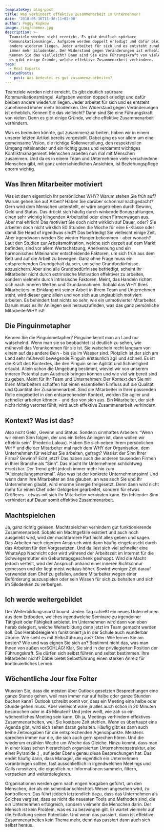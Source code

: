 ```yaml
---
templateKey: blog-post
title: Was verhindert effektive Zusammenarbeit im Unternehmen?
date: '2018-05-16T11:36:11+02:00'
author: Peggy Kopkow
image: /img/chemex.jpg
description: >-
  Teamziele werden nicht erreicht. Es gibt deutlich spürbare
  Kommunikationsmängel. Aufgaben werden doppelt erledigt und dafür bleiben
  andere wiederum liegen. Jeder arbeitet für sich und es entsteht zunehmend
  immer mehr Silodenken. Der Widerstand gegen Veränderungen ist erheblich.
  Kennen Sie das vielleicht? Dann sind Sie eine Führungskraft von vielen. Denn
  es gibt einige Gründe, welche effektive Zusammenarbeit verhindern.
tags:
  - Real Experts
relatedPosts:
  - post: Was bedeutet es gut zusammenzuarbeiten?
---
```

Teamziele werden nicht erreicht. Es gibt deutlich spürbare Kommunikationsmängel. Aufgaben werden doppelt erledigt und dafür bleiben andere wiederum liegen. Jeder arbeitet für sich und es entsteht zunehmend immer mehr Silodenken. Der Widerstand gegen Veränderungen ist erheblich. Kennen Sie das vielleicht? Dann sind Sie eine Führungskraft von vielen. Denn es gibt einige Gründe, welche effektive Zusammenarbeit verhindern.

Was es bedeuten könnte, gut zusammenzuarbeiten, haben wir in einem unserer letzten Artikel bereits vorgestellt. Dabei ging es vor allem um eine gemeinsame Vision, die richtige Rollenverteilung, den respektvollen Umgang miteinander und ein richtig gutes und verdammt wichtiges Konfliktmanagement. Menschen arbeiten nun mal mit Menschen zusammen. Und da es in einem Team und Unternehmen viele verschiedene Menschen gibt, mit ganz unterschiedlichen Ansichten, ist Beziehungspflege enorm wichtig. 



## Was Ihren Mitarbeiter motiviert

Was ist denn eigentlich Ihr persönliches WHY? Warum stehen Sie früh auf? Warum gehen Sie auf Arbeit? Haben Sie darüber schonmal nachgedacht? Gern wird dem Menschen unterstellt, er wäre angetrieben durch Gewinn, Geld und Status. Das drückt sich häufig durch winkende Bonuszahlungen, einen sehr wichtig klingenden Arbeitstitel oder einen Firmenwagen aus. Aber mal ehrlich! Das motiviert Sie doch nicht wirklich auf Dauer, oder? Sie arbeiten doch nicht wirklich 80 Stunden die Woche für eine E-Klasse oder damit Sie Head of irgendwas sind?! Das befriedigt Sie vielleicht einige Zeit. Aber irgendwann werden Sie wieder Hunger bekommen - aber wonach? Laut den Studien zur Arbeitsmotivation, welche sich derzeit auf dem Markt befinden, sind vor allem Wertschätzung, Anerkennung und ein harmonisches Miteinander entscheidende Faktoren, um sich früh aus dem Bett und auf die Arbeit zu bewegen. Ganz ohne Frage muss ein entsprechenden Grundgehalt da sein, um seine Grundbedürfnisse abzusichern. Aber sind alle Grundbedürfnisse befriedigt, scheint Ihr Mitarbeiter nicht durch extrinsische Motivation effektiver zu arbeiten, sondern vielmehr durch intrinsische Faktoren. Meint, das Handeln richtet sich nach inneren Werten und Grundannahmen. Sobald das WHY Ihres Mitarbeiters im Einklang mit seiner Arbeit in Ihrem Team und Unternehmen steht, wird dieser ganz allein und von sich aus unglaublich motiviert arbeiten. Es behindert fast nichts so sehr, wie ein unmotivierter Mitarbeiter. Darum muss es Ihr Anliegen sein herauszufinden, was das ganz persönliche MitarbeiterWHY ist!



## Die Pinguinmetapher

Kennen Sie die Pinguinmetapher? Pinguine kennt man an Land nur watschelnd. Wenn man sie so beobachtet ist deutlich zu sehen, wie mühevoll das Vorankommen für sie ist. Sie watscheln recht langsam von einem auf das andere Bein - bis sie im Wasser sind. Plötzlich ist der sich am Land sehr mühevoll bewegende Pinguin erstaunlich agil und schnell. Es ist die Kraft des Kontextes, die den Pinguin seine Agilität und Schnelligkeit erlaubt. Allein schon die Umgebung bestimmt, wieviel wir von unserem  inneren Potential zum Ausdruck bringen können und wie viel wir bereit sind zu geben. Meint für Ihr Team und Unternehmen: Der Kontext den Sie mit Ihren Mitarbeitern schaffen hat einen essentiellen Einfluss auf die Qualität und Quantität der Zusammenarbeit. Sind die Mitarbeiter in Ihrer passenden Rolle eingebettet in den entsprechenden Kontext, werden Sie agiler und schneller arbeiten können - und das von sich aus. Ein Mitarbeiter, der sich nicht richtig verortet fühlt, wird auch effektive Zusammenarbeit verhindern.



## Kontext? Was ist das?

Also nicht Geld , Gewinn und Status. Sondern sinnhaftes Arbeiten: “Wenn wir einem Sinn folgen, der uns ein tiefes Anliegen ist, dann wollen wir effektiv sein” (Frederic Laloux). Haben Sie sich neben Ihrem persönlichen WHY und die der Mitarbeiter mal nach dem WHY der Organisation, dem Unternehmen für welches Sie arbeiten, gefragt? Was ist der Sinn Ihrer Firma? Gewinn? Echt jetzt? Das haben auch die anderen tausenden Firmen in Ihrer Branche als “Sinn”. Das macht Ihr Unternehmen schlichtweg ersetzbar. Der Trend geht jedoch immer mehr hin zum “Alleinstellungsmerkmal”. Also was ist der konkrete Unternehmenssinn! Und wenn dann Ihre Mitarbeiter an das glauben, an was auch Sie und Ihr Unternehmen glaubt, wird enorme Energie freigesetzt. Denn dann wird nicht mehr für einen Chef oder Geldgeber gearbeitet, sondern für etwas Größeres - etwas mit sich Ihr Mitarbeiter verbinden kann. Ein fehlender Sinn verhindert auf Dauer somit effektive Zusammenarbeit.



## Machtspielchen

Ja, ganz richtig gelesen. Machtspielchen verhindern gut funktionierende Zusammenarbeit. Sobald ein Machtgefälle existiert und auch noch ausgelebt wird, wird der machtärmere Part nicht alles geben und sagen. Das Arbeiten nach eigenem Anspruch wird dann häufig eingetauscht durch das Arbeiten für den Vorgesetzten. Und da liest sich viel schneller eine WhatsApp Nachricht oder wird während der Arbeitszeit im Internet für die Schwiegermutter ein Geburtstagsgeschenk geshoppt. Wird die Macht jedoch verteilt, wird der Anspruch anhand einer inneren Richtschnur gemessen und der liegt meist weitaus höher. Sowird weniger Zeit darauf verwendet dem Chef zu gefallen, andere Mitarbeiter wegen einer Beförderung auszuspielen oder sein Wissen für sich zu behalten und sich im Silodenken zu verbergen.



## Ich werde weitergebildet

Der Weiterbildungsmarkt boomt. Jeden Tag schießt ein neues Unternehmen aus dem Erdboden, welches irgendwelche Seminare zu irgendeiner Tätigkeit oder Fähigkeit anbietet. Im Unternehmen wird dann von oben herab delegiert, welche Weiterbildung denn jetzt im Team gemacht werden soll. Das Herabdelegieren funktioniert ja in der Schule auch wunderbar #ironie. Wie sieht es mit Selbstführung aus? Oder: Wie lernen Sie am besten? Wie und was eignen Sie sich an? Bestimmt nicht das, was man Ihnen von außen vorSCHLÄG! Klar, Sie sind in der privilegierten Position der Führungskraft. Sie dürfen sich selbst führen und selbst bestimmen. Ihre Mitarbeiter nicht? Dabei bietet Selbstführung einen starken Anreiz für kontinuierliches Lernen. 



## Wöchentliche Jour fixe Folter

Wussten Sie, dass die meisten über Outlook gesetzten Besprechungen eine ganze Stunde gehen, weil man immer nur auf halbe oder ganze Stunden buchen kann? Outlook schreibt somit vor, dass ein Meeting eine halbe oder Stunde gehen muss. Aber vielleicht wäre ja alles auch schon in 20 Minuten besprochen oder in 45 Minuten? Und jeder weiß, wie zäh so ein wöchentliches Meeting sein kann. Oh ja, Meetings verhindern effektives Zusammenarbeiten, weil Sie kostbare Zeit stehlen.  Wenn es überhaupt eine Agenda gibt, wird sich selten daran gehalten. Häufig gibt es dann auch keine Zeitvorgaben für die entsprechenden Agendapunkte. Meistens sprechen immer nur die, die sich auch gern sprechen hören. Und die wiederum erzählen Woche um Woche das Gleiche. Hinzu kommt, dass man in einer klassischen hierarchisch organisierten Unternehmensstruktur, also einer Pyramide :) , auf jeder Ebene genau diese Besprechungen hat. Das endet häufig darin, dass Manager, die eigentlich ein Unternehmen voranbringen sollten, fast ausschließlich in irgendwelchen Meetings und Calls rumsitzen, die eigentlich nur Informationen sammeln, filtern, verpacken und weiterdelegieren. 

Organisationen werden gern nach engen Vorgaben geführt, um den Menschen, der als ein scheinbar schlechtes Wesen angesehen wird, zu kontrollieren. Das führt jedoch letztendlich dazu, dass das Unternehmen als Solches vergisst, dass es nicht die neuesten Tools und Methoden sind, die ein Unternehmen erfolgreich, sondern vielmehr die Menschen darin. Der Mensch ist kein Problem, was es zu bezwingen gilt. Er wartet vielmehr auf die Entfaltung seiner Potentiale. Und wenn das passiert, dann ist effektive Zusammenarbeiten kein Thema mehr, denn das passiert dann auch sich selbst heraus.

